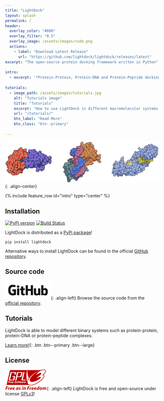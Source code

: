 ```yaml
---
title: "LightDock"
layout: splash
permalink: /
header:
  overlay_color: "#000"
  overlay_filter: "0.5"
  overlay_image: /assets/images/code.png
  actions:
    - label: "Download Latest Release"
      url: "https://github.com/lightdock/lightdock/releases/latest"
excerpt: "The open-source protein docking framework written in Python"

intro: 
  - excerpt: '*Protein-Protein, Protein-DNA and Protein-Peptide docking made easy*'

tutorials:
  - image_path: /assets/images/tutorials.jpg
    alt: "Tutorials image"
    title: "Tutorials"
    excerpt: 'How to use LightDock in different macromolecular systems.'
    url: "/tutorials/"
    btn_label: "Read More"
    btn_class: "btn--primary"

---
```


![LightDock Docking](assets/images/lightdock_docking.png){: .align-center}

{% include feature_row id="intro" type="center" %}


## Installation
[![PyPi version](https://img.shields.io/pypi/v/lightdock.svg)](https://pypi.org/project/lightdock/) [![Build Status](https://travis-ci.com/lightdock/lightdock.svg?branch=master)](https://travis-ci.com/lightdock/lightdock)

LightDock is distributed as a [PyPi package](https://pypi.org/project/lightdock/)!

```
pip install lightdock
```

Alternative ways to install LightDock can be found in the official [GitHub repository](https://github.com/lightdock/lightdock/blob/master/README.md).

## Source code
![GitHub](/assets/images/github_logo.png){: .align-left}
Browse the source code from the [official repository](https://github.com/lightdock/lightdock).


## Tutorials

LightDock is able to model different binary systems such as protein-protein, protein-DNA or protein-peptide complexes.

[Learn more!](/tutorials/){: .btn .btn--primary .btn--large}


## License

![GPLv3](/assets/images/gplv3.png){: .align-left}
LightDock is free and open-source under license [GPLv3](https://www.gnu.org/licenses/quick-guide-gplv3.en.html)!

